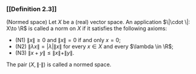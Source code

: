 ### [[Definition 2.3]]

(Normed space) Let $X$ be a (real) vector space. An application $\|\cdot \|: X\to \R$ is called a norm on $X$ if it satisfies the following axioms:

- (N1) $\|x\|\geq 0$ and $\|x\|=0$ if and only $x=0$;
- (N2) $\|\lambda x\| = |\lambda | \|x\|$ for every $x\in X$ and every $\lambda \in \R$;
- (N3) $\|x+y\|\leq \|x\| + \|y\|$.

The pair $(X,\|\cdot \|)$ is called a normed space.